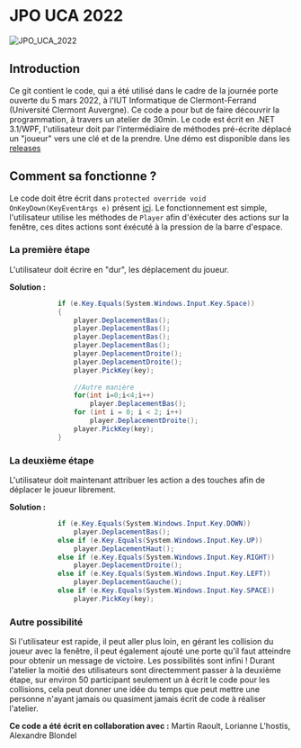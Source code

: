 # JPO UCA 2022
![JPO_UCA_2022](https://www.uca.fr/medias/photo/jpo-2022-site-compos-1060x431px_1643122711061-jpg "JPO_UCA_2022")

## Introduction
Ce git contient le code, qui a été utilisé dans le cadre de la journée porte ouverte du 5 mars 2022, à l'IUT Informatique de Clermont-Ferrand (Université Clermont Auvergne).
Ce code a pour but de faire découvrir la programmation, à travers un atelier de 30min.
Le code est écrit en .NET 3.1/WPF, l'utilisateur doit par l'intermédiaire de méthodes pré-écrite déplacé un "joueur" vers une clé et de la prendre.
Une démo est disponible dans les [releases](https://github.com/Kibahor/JPO_UCA_2022/releases/tag/Stable)

## Comment sa fonctionne ?
Le code doit être écrit dans ```protected override void OnKeyDown(KeyEventArgs e)``` présent [ici](https://github.com/Kibahor/JPO_UCA_2022/blob/main/JPO_2022/MainWindow.xaml.cs).
Le fonctionnement est simple, l'utilisateur utilise les méthodes de `Player` afin d'éxécuter des actions sur la fenêtre, ces dites actions sont éxécuté à la pression de la barre d'espace.

### La première étape
L'utilisateur doit écrire en "dur", les déplacement du joueur.

**Solution :**
```csharp
            if (e.Key.Equals(System.Windows.Input.Key.Space))
            {
                player.DeplacementBas();
                player.DeplacementBas();
                player.DeplacementBas();
                player.DeplacementBas();
                player.DeplacementDroite();
                player.DeplacementDroite();
                player.PickKey(key);
                
                //Autre manière
                for(int i=0;i<4;i++)
                    player.DeplacementBas();
                for (int i = 0; i < 2; i++)
                    player.DeplacementDroite();
                player.PickKey(key);
            }
```

### La deuxième étape 
L'utilisateur doit maintenant attribuer les action a des touches afin de déplacer le joueur librement.

**Solution :**
```csharp
            if (e.Key.Equals(System.Windows.Input.Key.DOWN))
                player.DeplacementBas();
            else if (e.Key.Equals(System.Windows.Input.Key.UP))
                player.DeplacementHaut();
            else if (e.Key.Equals(System.Windows.Input.Key.RIGHT))
                player.DeplacementDroite();
            else if (e.Key.Equals(System.Windows.Input.Key.LEFT))
                player.DeplacementGauche();
            else if (e.Key.Equals(System.Windows.Input.Key.SPACE))
                player.PickKey(key);
```
### Autre possibilité
Si l'utilisateur est rapide, il peut aller plus loin, en gérant les collision du joueur avec la fenêtre, il peut également ajouté une porte qu'il faut atteindre pour obtenir un message de victoire. Les possibilités sont infini !
Durant l'atelier la moitié des utilisateurs sont directemment passer à la deuxième étape, sur environ 50 participant seulement un à écrit le code pour les collisions, cela peut donner une idée du temps que peut mettre une personne n'ayant jamais ou quasiment jamais écrit de code à réaliser l'atelier.

**Ce code a été écrit en collaboration avec :** 
Martin Raoult, Lorianne L'hostis, Alexandre Blondel
